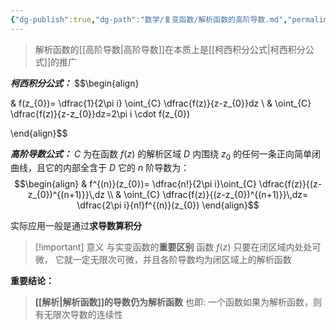 ```yaml
---
{"dg-publish":true,"dg-path":"数学/复变函数/解析函数的高阶导数.md","permalink":"/数学/复变函数/解析函数的高阶导数/","dgPassFrontmatter":true,"noteIcon":"","created":"2024-04-16T13:01:27.400+08:00","updated":"2024-08-15T23:28:23.116+08:00"}
---
```


>解析函数的[[高阶导数\|高阶导数]]在本质上是[[柯西积分公式\|柯西积分公式]]的推广

***柯西积分公式：***
$$\begin{align} 

 & f(z_{0})= \dfrac{1}{2\pi i} \oint_{C}  \dfrac{f(z)}{z-z_{0}}dz \\
 & \oint_{C} \dfrac{f(z)}{z-z_{0}}dz=2\pi i \cdot f(z_{0}) 

\end{align}$$


***高阶导数公式：***
$C$ 为在函数 $f(z)$ 的解析区域 $D$ 内围绕 $z_{0}$ 的任何一条正向简单闭曲线，且它的内部全含于 $D$
它的 $n$ 阶导数为：
$$\begin{align}
 & f^{(n)}(z_{0})= \dfrac{n!}{2\pi i}\oint_{C} \dfrac{f(z)}{(z-z_{0})^{(n+1)}}\,dz \\
 &  \oint_{C} \dfrac{f(z)}{(z-z_{0})^{(n+1)}}\,dz= \dfrac{2\pi i}{n!}f^{(n)}(z_{0})
\end{align}$$

实际应用一般是通过**求导数算积分**


>[!important] 意义
>与实变函数的**重要区别**
>函数 $f(z)$ 只要在闭区域内处处可微，
>它就一定无限次可微，并且各阶导数均为闭区域上的解析函数


**重要结论：**
>**[[解析\|解析函数]]的导数仍为解析函数**
>也即: 一个函数如果为解析函数，则有无限次导数的连续性




